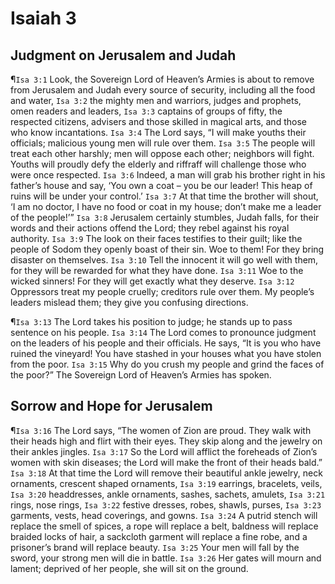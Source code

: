 # Isaiah 3

## Judgment on Jerusalem and Judah
¶`Isa 3:1` Look, the Sovereign Lord of Heaven’s Armies is about to remove from Jerusalem and Judah every source of security, including all the food and water,
`Isa 3:2` the mighty men and warriors, judges and prophets, omen readers and leaders,
`Isa 3:3` captains of groups of fifty, the respected citizens, advisers and those skilled in magical arts, and those who know incantations.
`Isa 3:4` The Lord says, “I will make youths their officials; malicious young men will rule over them.
`Isa 3:5` The people will treat each other harshly; men will oppose each other; neighbors will fight. Youths will proudly defy the elderly and riffraff will challenge those who were once respected.
`Isa 3:6` Indeed, a man will grab his brother right in his father’s house and say, ‘You own a coat – you be our leader! This heap of ruins will be under your control.’
`Isa 3:7` At that time the brother will shout, ‘I am no doctor, I have no food or coat in my house; don’t make me a leader of the people!’”
`Isa 3:8` Jerusalem certainly stumbles, Judah falls, for their words and their actions offend the Lord; they rebel against his royal authority.
`Isa 3:9` The look on their faces testifies to their guilt; like the people of Sodom they openly boast of their sin. Woe to them! For they bring disaster on themselves.
`Isa 3:10` Tell the innocent it will go well with them, for they will be rewarded for what they have done.
`Isa 3:11` Woe to the wicked sinners! For they will get exactly what they deserve.
`Isa 3:12` Oppressors treat my people cruelly; creditors rule over them. My people’s leaders mislead them; they give you confusing directions.

¶`Isa 3:13` The Lord takes his position to judge; he stands up to pass sentence on his people.
`Isa 3:14` The Lord comes to pronounce judgment on the leaders of his people and their officials. He says, “It is you who have ruined the vineyard! You have stashed in your houses what you have stolen from the poor.
`Isa 3:15` Why do you crush my people and grind the faces of the poor?” The Sovereign Lord of Heaven’s Armies has spoken.

## Sorrow and Hope for Jerusalem
¶`Isa 3:16` The Lord says, “The women of Zion are proud. They walk with their heads high and flirt with their eyes. They skip along and the jewelry on their ankles jingles.
`Isa 3:17` So the Lord will afflict the foreheads of Zion’s women with skin diseases; the Lord will make the front of their heads bald.”
`Isa 3:18` At that time the Lord will remove their beautiful ankle jewelry, neck ornaments, crescent shaped ornaments,
`Isa 3:19` earrings, bracelets, veils,
`Isa 3:20` headdresses, ankle ornaments, sashes, sachets, amulets,
`Isa 3:21` rings, nose rings,
`Isa 3:22` festive dresses, robes, shawls, purses,
`Isa 3:23` garments, vests, head coverings, and gowns.
`Isa 3:24` A putrid stench will replace the smell of spices, a rope will replace a belt, baldness will replace braided locks of hair, a sackcloth garment will replace a fine robe, and a prisoner’s brand will replace beauty.
`Isa 3:25` Your men will fall by the sword, your strong men will die in battle.
`Isa 3:26` Her gates will mourn and lament; deprived of her people, she will sit on the ground.
